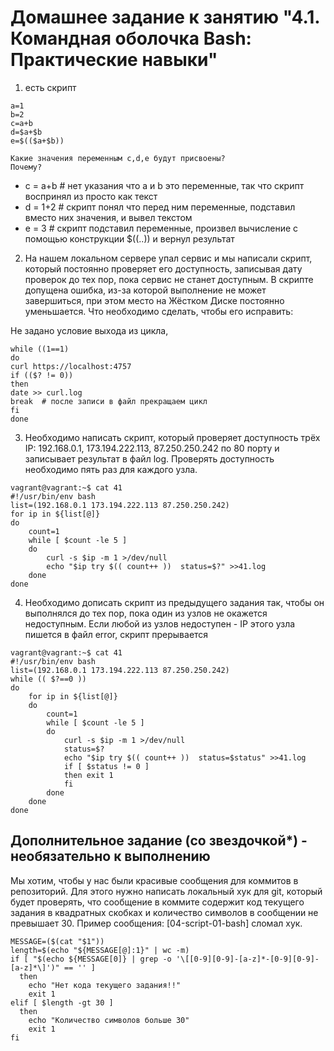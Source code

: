 # Домашнее задание к занятию "4.1. Командная оболочка Bash: Практические навыки"
1. есть скрипт

```
a=1
b=2
c=a+b
d=$a+$b
e=$(($a+$b))
```

    Какие значения переменным c,d,e будут присвоены?
    Почему?

- c = a+b # нет указания что a и b это переменные, так что скрипт воспринял из просто как текст
- d = 1+2 # скрипт понял что перед ним переменные, подставил вместо них значения, и вывел текстом
- e = 3 # скрипт подставил переменные, произвел вычисление с помощью конструкции $((..)) и вернул результат

2. На нашем локальном сервере упал сервис и мы написали скрипт, который постоянно проверяет его доступность, записывая дату проверок до тех пор, пока сервис не станет доступным. В скрипте допущена ошибка, из-за которой выполнение не может завершиться, при этом место на Жёстком Диске постоянно уменьшается. Что необходимо сделать, чтобы его исправить:

Не задано условие выхода из цикла, 

```
while ((1==1) 
do
curl https://localhost:4757
if (($? != 0))
then
date >> curl.log
break  # после записи в файл прекращаем цикл
fi
done
```

3. Необходимо написать скрипт, который проверяет доступность трёх IP: 192.168.0.1, 173.194.222.113, 87.250.250.242 по 80 порту и записывает результат в файл log. Проверять доступность необходимо пять раз для каждого узла.

```
vagrant@vagrant:~$ cat 41
#!/usr/bin/env bash
list=(192.168.0.1 173.194.222.113 87.250.250.242)
for ip in ${list[@]}
do
    count=1
    while [ $count -le 5 ]
    do
        curl -s $ip -m 1 >/dev/null
        echo "$ip try $(( count++ ))  status=$?" >>41.log
    done
done

```

4. Необходимо дописать скрипт из предыдущего задания так, чтобы он выполнялся до тех пор, пока один из узлов не окажется недоступным. Если любой из узлов недоступен - IP этого узла пишется в файл error, скрипт прерывается
```
vagrant@vagrant:~$ cat 41
#!/usr/bin/env bash
list=(192.168.0.1 173.194.222.113 87.250.250.242)
while (( $?==0 ))
do
    for ip in ${list[@]}
    do
        count=1
        while [ $count -le 5 ]
        do
            curl -s $ip -m 1 >/dev/null
            status=$?
            echo "$ip try $(( count++ ))  status=$status" >>41.log
            if [ $status != 0 ]
            then exit 1
            fi
        done
    done
done

```

## Дополнительное задание (со звездочкой*) - необязательно к выполнению

Мы хотим, чтобы у нас были красивые сообщения для коммитов в репозиторий. Для этого нужно написать локальный хук для git, который будет проверять, что сообщение в коммите содержит код текущего задания в квадратных скобках и количество символов в сообщении не превышает 30. Пример сообщения: \[04-script-01-bash\] сломал хук.

```
MESSAGE=($(cat "$1"))
length=$(echo "${MESSAGE[@]:1}" | wc -m)
if [ "$(echo ${MESSAGE[0]} | grep -o '\[[0-9][0-9]-[a-z]*-[0-9][0-9]-[a-z]*\]')" == '' ]
  then
    echo "Нет кода текущего задания!!"
    exit 1
elif [ $length -gt 30 ]
  then
    echo "Количество символов больше 30"
    exit 1
fi
```